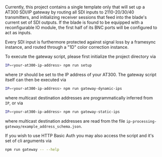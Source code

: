 Currently, this project contains a single template only that will set up a AT300 SDI/IP gateway by routing all SDI inputs to 2110-20/30/40 transmitters, and initializing receiver sessions that feed into the blade's current set of SDI outputs. If the blade is found to be equipped with a reconfigurable IO module, the first half of its BNC ports will be configured to act as inputs.

Every SDI input is furthermore protected against signal loss by a framesync instance, and routed through a "1D" color correction instance.

To execute the gateway script, please first initialize the project directory via

``` sh
IP=<your-at300-ip-address> npm run setup
```

where `IP` should be set to the IP address of your AT300. The gateway script itself can then be executed via

``` sh
IP=<your-at300-ip-address> npm run gateway-dynamic-ips
```

where multicast destination addresses are programmatically inferred from `IP`, or via

``` sh
IP=<your-at300-ip-address> npm run gateway-static-ips
```

where multicast destination addresses are read from the file `ip-processing-gateway/example_address_schema.json`.


If you wish to use HTTP Basic Auth you may also access the script and it's set of cli arguments via
```sh 
npm run gateway -- --help
```
